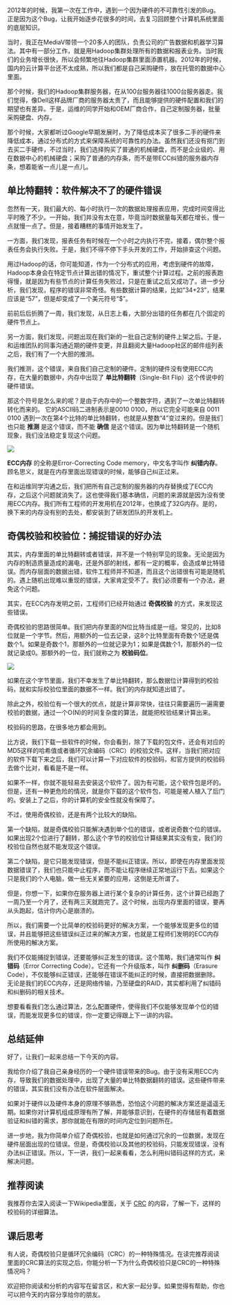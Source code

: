 2012年的时候，我第一次在工作中，遇到一个因为硬件的不可靠性引发的Bug。正是因为这个Bug，让我开始逐步花很多的时间，去复习回顾整个计算机系统里面的底层知识。

当时，我正在MediaV带领一个20多人的团队，负责公司的广告数据和机器学习算法。其中有一部分工作，就是用Hadoop集群处理所有的数据和报表业务。当时我们的业务增长很快，所以会频繁地往Hadoop集群里面添置机器。2012年的时候，国内的云计算平台还不太成熟，所以我们都是自己采购硬件，放在托管的数据中心里面。

那个时候，我们的Hadoop集群服务器，在从100台服务器往1000台服务器走。我们觉得，像Dell这样品牌厂商的服务器太贵了，而且能够提供的硬件配置和我们的期望也有差异。于是，运维的同学开始和OEM厂商合作，自己定制服务器，批量采购硬盘、内存。

那个时候，大家都听过Google早期发展时，为了降低成本买了很多二手的硬件来降低成本，通过分布式的方式来保障系统的可靠性的办法。虽然我们还没有抠门到去买二手硬件，不过当时，我们选择购买了普通的机械硬盘，而不是企业级的、用在数据中心的机械硬盘；采购了普通的内存条，而不是带ECC纠错的服务器内存条，想着能省一点儿是一点儿。

## 单比特翻转：软件解决不了的硬件错误

忽然有一天，我们最大的、每小时执行一次的数据处理报表应用，完成时间变得比平时晚了不少。一开始，我们并没有太在意，毕竟当时数据量每天都在增长，慢一点就慢一点了。但是，接着糟糕的事情开始发生了。

一方面，我们发现，报表任务有时候在一个小时之内执行不完，接着，偶尔整个报表任务会执行失败。于是，我们不得不停下手头开发的工作，开始排查这个问题。

用过Hadoop的话，你可能知道，作为一个分布式的应用，考虑到硬件的故障，Hadoop本身会在特定节点计算出错的情况下，重试整个计算过程。之前的报表跑得慢，就是因为有些节点的计算任务失败过，只是在重试之后又成功了。进一步分析，我们发现，程序的错误非常奇怪。有些数据计算的结果，比如“34+23”，结果应该是“57”，但是却变成了一个美元符号“$”。

前前后后折腾了一周，我们发现，从日志上看，大部分出错的任务都在几个固定的硬件节点上。

另一方面，我们发现，问题出现在我们新的一批自己定制的硬件上架之后。于是，和运维团队的同事沟通近期的硬件变更，并且翻阅大量Hadoop社区的邮件组列表之后，我们有了一个大胆的推测。

我们推测，这个错误，来自我们自己定制的硬件。定制的硬件没有使用ECC内存，在大量的数据中，内存中出现了 **单比特翻转**（Single-Bit Flip）这个传说中的硬件错误。

那这个符号是怎么来的呢？是由于内存中的一个整数字符，遇到了一次单比特翻转转化而来的。 它的ASCII码二进制表示是0010 0100，所以它完全可能来自 0011 0100 遇到一次在第4个比特的单比特翻转，也就是从整数“4”变过来的。但是我们也只能 **推测** 是这个错误，而不能 **确信** 是这个错误。因为单比特翻转是一个随机现象，我们没法稳定复现这个问题。

![](https://static001.geekbang.org/resource/image/45/0f/45ad4eb91f48afd08c581148d5f6320f.jpeg?wh=2026*721)

**ECC内存** 的全称是Error-Correcting Code memory，中文名字叫作 **纠错内存**。顾名思义，就是在内存里面出现错误的时候，能够自己纠正过来。

在和运维同学沟通之后，我们把所有自己定制的服务器的内存替换成了ECC内存，之后这个问题就消失了。这也使得我们基本确信，问题的来源就是因为没有使用ECC内存。我们所有工程师的开发用机在2012年，也换成了32G内存。是的，换下来的内存没有别的去处，都安装到了研发团队的开发机上。

## 奇偶校验和校验位：捕捉错误的好办法

其实，内存里面的单比特翻转或者错误，并不是一个特别罕见的现象。无论是因为内存的制造质量造成的漏电，还是外部的射线，都有一定的概率，会造成单比特错误。而内存层面的数据出错，软件工程师并不知道，而且这个出错很有可能是随机的。遇上随机出现难以重现的错误，大家肯定受不了。我们必须要有一个办法，避免这个问题。

其实，在ECC内存发明之前，工程师们已经开始通过 **奇偶校验** 的方式，来发现这些错误。

奇偶校验的思路很简单。我们把内存里面的N位比特当成是一组。常见的，比如8位就是一个字节。然后，用额外的一位去记录，这8个比特里面有奇数个1还是偶数个1。如果是奇数个1，那额外的一位就记录为1；如果是偶数个1，那额外的一位就记录成0。那额外的一位，我们就称之为 **校验码位**。

![](https://static001.geekbang.org/resource/image/e9/40/e94c642bdf41290d6a4e5eb2d6bb3c40.jpeg?wh=2266*466)

如果在这个字节里面，我们不幸发生了单比特翻转，那么数据位计算得到的校验码，就和实际校验位里面的数据不一样。我们的内存就知道出错了。

除此之外，校验位有一个很大的优点，就是计算非常快，往往只需要遍历一遍需要校验的数据，通过一个O(N)的时间复杂度的算法，就能把校验结果计算出来。

校验码的思路，在很多地方都会用到。

比方说，我们下载一些软件的时候，你会看到，除了下载的包文件，还会有对应的MD5这样的哈希值或者循环冗余编码（CRC）的校验文件。这样，当我们把对应的软件下载下来之后，我们可以计算一下对应软件的校验码，和官方提供的校验码去做个比对，看看是不是一样。

如果不一样，你就不能轻易去安装这个软件了。因为有可能，这个软件包是坏的。但是，还有一种更危险的情况，就是你下载的这个软件包，可能是被人植入了后门的。安装上了之后，你的计算机的安全性就没有保障了。

不过，使用奇偶校验，还是有两个比较大的缺陷。

第一个缺陷，就是奇偶校验只能解决遇到单个位的错误，或者说奇数个位的错误。如果出现2个位进行了翻转，那么这个字节的校验位计算结果其实没有变，我们的校验位自然也就不能发现这个错误。

第二个缺陷，是它只能发现错误，但是不能纠正错误。所以，即使在内存里面发现数据错误了，我们也只能中止程序，而不能让程序继续正常地运行下去。如果这个只是我们的个人电脑，做一些无关紧要的应用，这倒是无所谓了。

但是，你想一下，如果你在服务器上进行某个复杂的计算任务，这个计算已经跑了一周乃至一个月了，还有两三天就跑完了。这个时候，出现内存里面的错误，要再从头跑起，估计你内心是崩溃的。

所以，我们需要一个比简单的校验码更好的解决方案，一个能够发现更多位的错误，并且能够把这些错误纠正过来的解决方案，也就是工程师们发明的ECC内存所使用的解决方案。

我们不仅能捕捉到错误，还要能够纠正发生的错误。这个策略，我们通常叫作 **纠错码**（Error Correcting Code）。它还有一个升级版本，叫作 **纠删码**（Erasure Code），不仅能够纠正错误，还能够在错误不能纠正的时候，直接把数据删除。无论是我们的ECC内存，还是网络传输，乃至硬盘的RAID，其实都利用了纠错码和纠删码的相关技术。

想要看看我们怎么通过算法，怎么配置硬件，使得我们不仅能够发现单个位的错误，而能发现更多位的错误，你一定要记得跟上下一讲的内容。

## 总结延伸

好了，让我们一起来总结一下今天的内容。

我给你介绍了我自己亲身经历的一个硬件错误带来的Bug。由于没有采用ECC内存，导致我们的数据处理中，出现了大量的单比特数据翻转的错误。这些硬件带来的错误，其实我们没有办法在软件层面解决。

如果对于硬件以及硬件本身的原理不够熟悉，恐怕这个问题的解决方案还是遥遥无期。如果你对计算机组成原理有所了解，并能够意识到，在硬件的存储层有着数据验证和纠错的需求，那你就能在有限的时间内定位到问题所在。

进一步地，我为你简单介绍了奇偶校验，也就是如何通过冗余的一位数据，发现在硬件层面出现的位错误。但是，奇偶校验以及其他的校验码，只能发现错误，没有办法纠正错误。所以，下一讲，我们一起来看看，怎么利用纠错码这样的方式，来解决问题。

## 推荐阅读

我推荐你去深入阅读一下Wikipedia里面，关于 [CRC](https://en.wikipedia.org/wiki/Cyclic_redundancy_check) 的内容，了解一下，这样的校验码的详细算法。

## 课后思考

有人说，奇偶校验只是循环冗余编码（CRC）的一种特殊情况。在读完推荐阅读里面的CRC算法的实现之后，你能分析一下为什么奇偶校验只是CRC的一种特殊情况吗？

欢迎把你阅读和分析的内容写在留言区，和大家一起分享。如果觉得有帮助，你也可以把今天的内容分享给你的朋友。